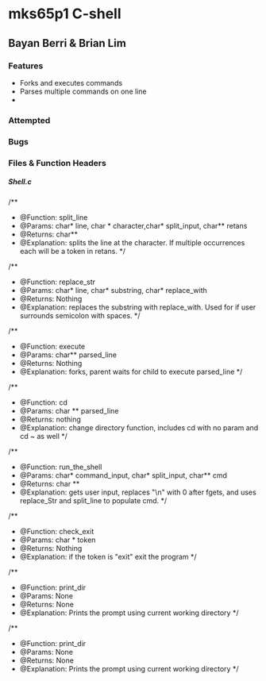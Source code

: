 # mks65p1 C-shell
## Bayan Berri & Brian Lim

### Features
* Forks and executes commands
* Parses multiple commands on one line
*
### Attempted

### Bugs

### Files & Function Headers
##### Shell.c

/**
 * @Function: split_line
 * @Params: char* line, char * character,char* split_input, char** retans
 * @Returns: char**
 * @Explanation: splits the line at the character. If multiple occurrences each will be a token in retans.
 */

/**
 * @Function: replace_str
 * @Params: char* line, char* substring, char* replace_with
 * @Returns: Nothing
 * @Explanation: replaces the substring with replace_with. Used for if user surrounds semicolon with spaces.
 */

/**
 * @Function: execute
 * @Params: char** parsed_line
 * @Returns: Nothing
 * @Explanation: forks, parent waits for child to execute parsed_line
 */

/**
 * @Function: cd
 * @Params: char ** parsed_line
 * @Returns: nothing
 * @Explanation: change directory function, includes cd with no param and cd ~ as well
 */

/**
 * @Function: run_the_shell
 * @Params: char* command_input, char* split_input, char** cmd
 * @Returns: char **
 * @Explanation: gets user input, replaces "\n" with 0 after fgets, and uses replace_Str and split_line to populate cmd.
 */

/**
 * @Function: check_exit
 * @Params: char * token
 * @Returns: Nothing
 * @Explanation: if the token is "exit" exit the program
 */

/**
 * @Function: print_dir
 * @Params: None
 * @Returns: None
 * @Explanation: Prints the prompt using current working directory
 */


/**
 * @Function: print_dir
 * @Params: None
 * @Returns: None
 * @Explanation: Prints the prompt using current working directory
 */
